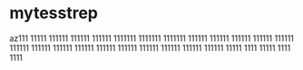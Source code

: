 # mytesstrep
az111
11111
111111
111111
111111
1111111
1111111
1111111
111111
111111
111111
111111
111111
111111
111111
111111
111111
111111
111111
111111
111111
111111
111111
11111
1111
11111
1111
1111
